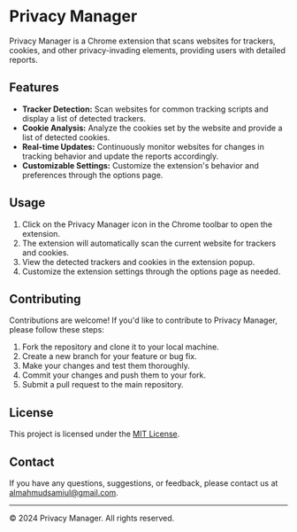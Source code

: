 # Privacy Manager

Privacy Manager is a Chrome extension that scans websites for trackers, cookies, and other privacy-invading elements, providing users with detailed reports.

## Features

- **Tracker Detection:** Scan websites for common tracking scripts and display a list of detected trackers.
- **Cookie Analysis:** Analyze the cookies set by the website and provide a list of detected cookies.
- **Real-time Updates:** Continuously monitor websites for changes in tracking behavior and update the reports accordingly.
- **Customizable Settings:** Customize the extension's behavior and preferences through the options page.

## Usage

1. Click on the Privacy Manager icon in the Chrome toolbar to open the extension.
2. The extension will automatically scan the current website for trackers and cookies.
3. View the detected trackers and cookies in the extension popup.
5. Customize the extension settings through the options page as needed.

## Contributing

Contributions are welcome! If you'd like to contribute to Privacy Manager, please follow these steps:

1. Fork the repository and clone it to your local machine.
2. Create a new branch for your feature or bug fix.
3. Make your changes and test them thoroughly.
4. Commit your changes and push them to your fork.
5. Submit a pull request to the main repository.

## License

This project is licensed under the [MIT License](LICENSE).



## Contact

If you have any questions, suggestions, or feedback, please contact us at [almahmudsamiul@gmail.com](mailto:almahmudsamiul@gmail.com).

---
© 2024 Privacy Manager. All rights reserved.
